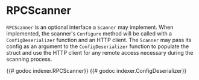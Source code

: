 # RPCScanner
`RPCScanner` is an optional interface a `Scanner` may implement.
When implemented, the scanner's `Configure` method will be called with a
`ConfigDeserializer` function and an HTTP client.
The `Scanner` may pass its config as an argument to the `ConfigDeserializer`
function to populate the struct and use the HTTP client for any remote access
necessary during the scanning process.

{{# godoc indexer.RPCScanner}}
{{# godoc indexer.ConfigDeserializer}}
